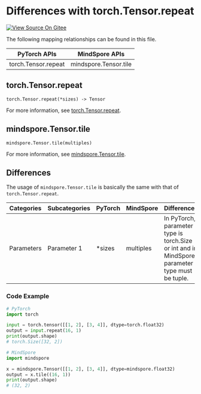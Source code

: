 # Differences with torch.Tensor.repeat

[![View Source On Gitee](https://mindspore-website.obs.cn-north-4.myhuaweicloud.com/website-images/r2.3.0rc2/resource/_static/logo_source_en.svg)](https://gitee.com/mindspore/docs/blob/r2.3.0rc2/docs/mindspore/source_en/note/api_mapping/pytorch_diff/tensor_repeat.md)

The following mapping relationships can be found in this file.

|     PyTorch APIs      |      MindSpore APIs       |
| :-------------------: | :-----------------------: |
|   torch.Tensor.repeat    |   mindspore.Tensor.tile    |

## torch.Tensor.repeat

```text
torch.Tensor.repeat(*sizes) -> Tensor
```

For more information, see [torch.Tensor.repeat](https://pytorch.org/docs/1.8.1/tensors.html#torch.Tensor.repeat).

## mindspore.Tensor.tile

```text
mindspore.Tensor.tile(multiples)
```

For more information, see [mindspore.Tensor.tile](https://www.mindspore.cn/docs/en/r2.3.0rc2/api_python/mindspore/Tensor/mindspore.Tensor.tile.html).

## Differences

The usage of `mindspore.Tensor.tile` is basically the same with that of `torch.Tensor.repeat`.

| Categories | Subcategories| PyTorch | MindSpore |Differences |
| ---- | ----- | ------- | --------- |------------------ |
| Parameters | Parameter 1 | *sizes   | multiples         | In PyTorch, parameter type is torch.Size or int and in MindSpore, parameter type must be tuple. |

### Code Example

```python
# PyTorch
import torch

input = torch.tensor([[1, 2], [3, 4]], dtype=torch.float32)
output = input.repeat(16, 1)
print(output.shape)
# torch.Size([32, 2])

# MindSpore
import mindspore

x = mindspore.Tensor([[1, 2], [3, 4]], dtype=mindspore.float32)
output = x.tile((16, 1))
print(output.shape)
# (32, 2)
```
